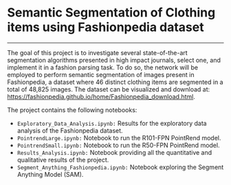 # Semantic Segmentation of Clothing items using Fashionpedia dataset
---
The goal of this project is to investigate several state-of-the-art segmentation algorithms presented in high impact journals, select one, and implement it in a fashion parsing task. To do so, the network will be employed to perform semantic segmentation of images present in Fashionpedia, a dataset where 46 distinct clothing items are segmented in a total of 48,825 images. The dataset can be visualized and download at: https://fashionpedia.github.io/home/Fashionpedia_download.html.

The project contains the following notebooks:
* `Exploratory_Data_Analysis.ipynb:` Results for the exploratory data analysis of the Fashionpedia dataset.
* `PointrendLarge.ipynb:` Notebook to run the R101-FPN PointRend model.
* `PointrendSmall.ipynb:` Notebook to run the R50-FPN PointRend model.
* `Results_Analysis.ipynb:` Notebook providing all the quantitative and qualitative results of the project.
* `Segment_Anything_Fashionpedia.ipynb:` Notebook exploring the Segment Anything Model (SAM).